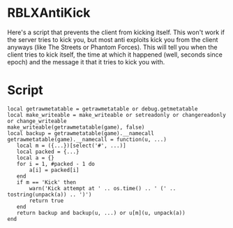 # RBLXAntiKick
Here's a script that prevents the client from kicking itself. This won't work if the server tries to kick you, but most anti exploits kick you from the client anyways (like The Streets or Phantom Forces).
This will tell you when the client tries to kick itself, the time at which it happened (well, seconds since epoch) and the message it that it tries to kick you with.

# Script
```
local getrawmetatable = getrawmetatable or debug.getmetatable
local make_writeable = make_writeable or setreadonly or changereadonly or change_writeable
make_writeable(getrawmetatable(game), false)
local backup = getrawmetatable(game).__namecall
getrawmetatable(game).__namecall = function(u, ...)
   local m = ({...})[select('#', ...)]
   local packed = {...}
   local a = {}
   for i = 1, #packed - 1 do
       a[i] = packed[i]
   end
   if m == 'Kick' then
       warn('Kick attempt at ' .. os.time() .. ' (' .. tostring(unpack(a)) .. ')')
       return true
   end
   return backup and backup(u, ...) or u[m](u, unpack(a))
end
```
